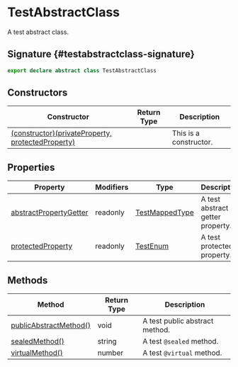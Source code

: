 
# TestAbstractClass

A test abstract class.

## Signature {#testabstractclass-signature}

```typescript
export declare abstract class TestAbstractClass 
```

## Constructors

|  Constructor | Return Type | Description |
|  --- | --- | --- |
|  [(constructor)(privateProperty, protectedProperty)](docs/simple-suite-test/testabstractclass-_constructor_-constructor) |  | This is a constructor. |

## Properties

|  Property | Modifiers | Type | Description |
|  --- | --- | --- | --- |
|  [abstractPropertyGetter](docs/simple-suite-test/testabstractclass-abstractpropertygetter-property) | readonly | [TestMappedType](docs/simple-suite-test/testmappedtype-typealias) | A test abstract getter property. |
|  [protectedProperty](docs/simple-suite-test/testabstractclass-protectedproperty-property) | readonly | [TestEnum](docs/simple-suite-test/testenum-enum) | A test protected property. |

## Methods

|  Method | Return Type | Description |
|  --- | --- | --- |
|  [publicAbstractMethod()](docs/simple-suite-test/testabstractclass-publicabstractmethod-method) | void | A test public abstract method. |
|  [sealedMethod()](docs/simple-suite-test/testabstractclass-sealedmethod-method) | string | A test <code>@sealed</code> method. |
|  [virtualMethod()](docs/simple-suite-test/testabstractclass-virtualmethod-method) | number | A test <code>@virtual</code> method. |

